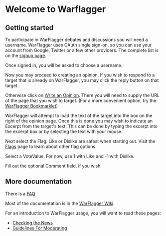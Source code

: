 # Welcome to Warflagger





## Getting started

To participate in WarFlagger debates and discussions you will need a username. WarFlagger uses OAuth single sign-on, so you can use your account from Google, Twitter or a few other providers. The complete list is on the [signup page](http://warflagger.net/clath/login).

Once signed in, you will be asked to choose a username.

Now you may proceed to creating an opinion. If you wish to respond to a target that is already on WarFlagger, you may click the reply button on that target. 

Otherwise click on [Write an Opinion](http://warflagger.net/opinion/). There you will need to supply the URL of the page that you wish to target. (For a more convenient option, try the [WarFlagger Bookmarklet](https://github.com/BnMcGn/warflagger/wiki/Bookmarklet))

WarFlagger will attempt to load the text of the target into the box on the right of the opinion page. Once this is done you may wish to indicate an Excerpt from the target's text. This can be done by typing the excerpt into the excerpt box or by selecting the text with your mouse. 

Next select the Flag. Like or Dislike are safest when starting out. Visit the [Flags](http://warflagger.net/flags/) page to learn about other flag options.

Select a VoteValue. For now, use 1 with Like and -1 with Dislike.

Fill out the optional Comment field, if you wish.

## More documentation

There is a [FAQ](http://warflagger.net/faq/)

Most of the documentation is in the [WarFlagger Wiki](https://github.com/BnMcGn/warflagger/wiki/).

For an introduction to WarFlagger usage, you will want to read these pages:

- [Checking the News](https://github.com/BnMcGn/warflagger/wiki/Checking-the-News)
- [Guidelines For Moderating](https://github.com/BnMcGn/warflagger/wiki/Guidelines-for-Moderating)
